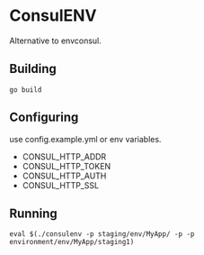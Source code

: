 # ConsulENV

Alternative to envconsul.

## Building

```
go build
```

## Configuring

use config.example.yml or env variables.

- CONSUL_HTTP_ADDR
- CONSUL_HTTP_TOKEN
- CONSUL_HTTP_AUTH
- CONSUL_HTTP_SSL

## Running

```
eval $(./consulenv -p staging/env/MyApp/ -p -p environment/env/MyApp/staging1)
```

